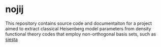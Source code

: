 # nojij

This repository contains source code and documentaiton for a project aimed to extract classical Heisenberg model parameters from density functional theory codes that employ non-orthogonal basis sets, such as [siesta](http://departments.icmab.es/leem/siesta/)
